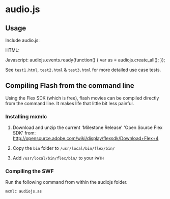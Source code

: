 # audio.js

## Usage

Include audio.js:
    <script src="./audio.js"></script>

HTML:
    <audio id="audio_tag2" preload="auto" autobuffer>
      <source src="./juicy.mp3">
    </audio>

Javascript:
    audiojs.events.ready(function() {
      var as = audiojs.create_all();
    });

See `test1.html`, `test2.html` & `test3.html` for more detailed use case tests.

## Compiling Flash from the command line

Using the Flex SDK (which is free), flash movies can be compiled
directly from the command line. It makes life that little bit less painful.

### Installing mxmlc

1. Download and unzip the current 'Milestone Release' 'Open Source Flex SDK' from:
   <http://opensource.adobe.com/wiki/display/flexsdk/Download+Flex+4>

2. Copy the `bin` folder to `/usr/local/bin/flex/bin/`

3. Add `/usr/local/bin/flex/bin/` to your `PATH`

### Compiling the SWF

Run the following command from within the audiojs folder.

    mxmlc audiojs.as